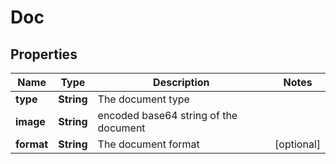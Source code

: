 # Doc

## Properties
Name | Type | Description | Notes
------------ | ------------- | ------------- | -------------
**type** | **String** | The document type | 
**image** | **String** | encoded base64 string of the document | 
**format** | **String** | The document format | [optional] 
